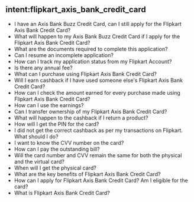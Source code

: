 ## intent:flipkart_axis_bank_credit_card
 - I have an Axis Bank Buzz Credit Card, can I still apply for the Flipkart Axis Bank Credit Card?
 - What will happen to my Axis Bank Buzz Credit Card if I apply for the Flipkart Axis Bank Credit Card?
 - What are the documents required to complete this application?
 - Can I resume an incomplete application?
 - How can I track my application status from my Flipkart Account?
 - Is there any annual fee?
 - What can I purchase using Flipkart Axis Bank Credit Card?
 - Will I earn cashback if I have used someone else's Flipkart Axis Bank Credit Card?
 - How can I check the amount earned for every purchase made using Flipkart Axis Bank Credit Card?
 - How can I use the earnings?
 - Can I transfer ownership of my Flipkart Axis Bank Credit Card?
 - What will happen to the cashback if I return a product?
 - How will I get the PIN for the card?
 - I did not get the correct cashback as per my transactions on Flipkart. What should I do?
 - I want to know the CVV number on the card?
 - How can I pay the outstanding bill?
 - Will the card number and CVV remain the same for both the physical and the virtual card?
 - When will I get the physical card?
 - What are the key benefits of Flipkart Axis Bank Credit Card?
 - How can I apply for Flipkart Axis Bank Credit Card? Am I eligible for the card?
 - What is Flipkart Axis Bank Credit Card?
